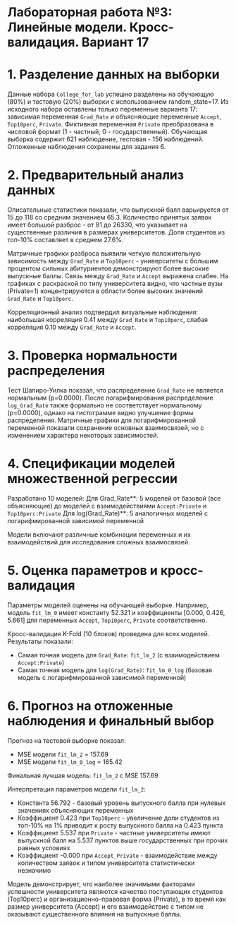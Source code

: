# Лабораторная работа №3: Линейные модели. Кросс-валидация. Вариант 17



# 1. Разделение данных на выборки

Данные набора `College_for_lab` успешно разделены на обучающую (80%) и тестовую (20%) выборки с использованием random_state=17. Из исходного набора оставлены только переменные варианта 17: зависимая переменная `Grad_Rate` и объясняющие переменные `Accept`, `Top10perc`, `Private`. Фиктивная переменная `Private` преобразована в числовой формат (1 - частный, 0 - государственный). Обучающая выборка содержит 621 наблюдение, тестовая - 156 наблюдений. Отложенные наблюдения сохранены для задания 6.

# 2. Предварительный анализ данных

Описательные статистики показали, что выпускной балл варьируется от 15 до 118 со средним значением 65.3. Количество принятых заявок имеет большой разброс - от 81 до 26330, что указывает на существенные различия в размерах университетов. Доля студентов из топ-10% составляет в среднем 27.6%.

Матричные графики разброса выявили четкую положительную зависимость между `Grad_Rate` и `Top10perc` - университеты с большим процентом сильных абитуриентов демонстрируют более высокие выпускные баллы. Связь между `Grad_Rate` и `Accept` выражена слабее. На графиках с раскраской по типу университета видно, что частные вузы (Private=1) концентрируются в области более высоких значений `Grad_Rate` и `Top10perc`.

Корреляционный анализ подтвердил визуальные наблюдения: наибольшая корреляция 0.41 между `Grad_Rate` и `Top10perc`, слабая корреляция 0.10 между `Grad_Rate` и `Accept`.

# 3. Проверка нормальности распределения

Тест Шапиро-Уилка показал, что распределение `Grad_Rate` не является нормальным (p=0.0000). После логарифмирования распределение `log_Grad_Rate` также формально не соответствует нормальному (p=0.0000), однако на гистограмме видно улучшение формы распределения. Матричные графики для логарифмированной переменной показали сохранение основных взаимосвязей, но с изменением характера некоторых зависимостей.

# 4. Спецификации моделей множественной регрессии

Разработано 10 моделей:
Для Grad_Rate**: 5 моделей от базовой (все объясняющие) до моделей с взаимодействиями `Accept:Private` и `Top10perc:Private`
Для log(Grad_Rate)**: 5 аналогичных моделей с логарифмированной зависимой переменной

Модели включают различные комбинации переменных и их взаимодействий для исследования сложных взаимосвязей.

# 5. Оценка параметров и кросс-валидация

Параметры моделей оценены на обучающей выборке. Например, модель `fit_lm_0` имеет константу 52.321 и коэффициенты [0.000, 0.426, 5.661] для переменных `Accept`, `Top10perc`, `Private` соответственно.

Кросс-валидация K-Fold (10 блоков) проведена для всех моделей. Результаты показали:
- Самая точная модель для `Grad_Rate`: `fit_lm_2` (с взаимодействием `Accept:Private`)
- Самая точная модель для `log(Grad_Rate)`: `fit_lm_0_log` (базовая модель с логарифмированной зависимой переменной)

# 6. Прогноз на отложенные наблюдения и финальный выбор

Прогноз на тестовой выборке показал:
- MSE модели `fit_lm_2` = 157.69
- MSE модели `fit_lm_0_log` = 165.42

Финальная лучшая модель: `fit_lm_2` с MSE 157.69

Интерпретация параметров модели `fit_lm_2`:
- Константа 56.792 - базовый уровень выпускного балла при нулевых значениях объясняющих переменных
- Коэффициент 0.423 при `Top10perc` - увеличение доли студентов из топ-10% на 1% приводит к росту выпускного балла на 0.423 пункта
- Коэффициент 5.537 при `Private` - частные университеты имеют выпускной балл на 5.537 пунктов выше государственных при прочих равных условиях
- Коэффициент -0.000 при `Accept_Private` - взаимодействие между количеством заявок и типом университета статистически незначимо

Модель демонстрирует, что наиболее значимыми факторами успешности университета являются качество поступающих студентов (Top10perc) и организационно-правовая форма (Private), в то время как размер университета (Accept) и его взаимодействие с типом не оказывают существенного влияния на выпускные баллы.